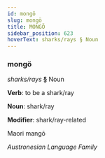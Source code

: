 ```yaml
---
id: mongö
slug: mongö
title: MONGÖ
sidebar_position: 623
hoverText: sharks/rays § Noun
---
```


### mongö

*sharks/rays* **§** Noun

**Verb**: to be a shark/ray

**Noun**: shark/ray

**Modifier**: shark/ray-related

Maori mangō 

*Austronesian Language Family*